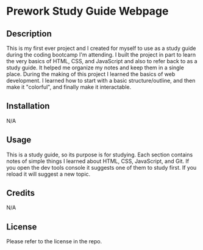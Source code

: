 # Prework Study Guide Webpage

## Description

This is my first ever project and I created for myself to use as a study guide during the coding bootcamp I'm attending. I built the project in part to learn the very basics of HTML, CSS, and JavaScript and also to refer back to as a study guide. It helped me organize my notes and keep them in a single place. During the making of this project I learned the basics of web development. I learned how to start with a basic structure/outline, and then make it "colorful", and finally make it interactable. 



## Installation

N/A

## Usage

This is a study guide, so its purpose is for studying. Each section contains notes of simple things I learned about HTML, CSS, JavaScript, and Git. If you open the dev tools console it suggests one of them to study first. If you reload it will suggest a new topic. 



## Credits

N/A

## License

Please refer to the license in the repo.